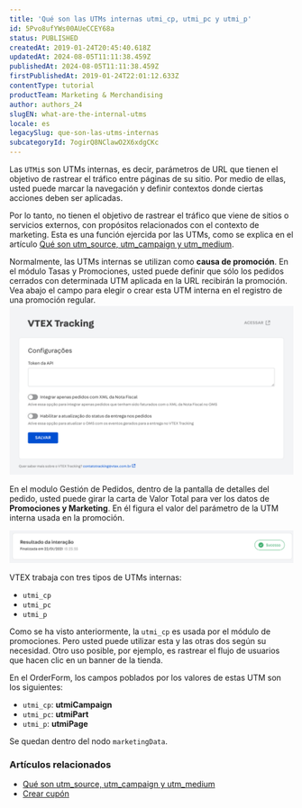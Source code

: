 ```yaml
---
title: 'Qué son las UTMs internas utmi_cp, utmi_pc y utmi_p'
id: 5Pvo8ufYWs00AUeCCEY68a
status: PUBLISHED
createdAt: 2019-01-24T20:45:40.618Z
updatedAt: 2024-08-05T11:11:38.459Z
publishedAt: 2024-08-05T11:11:38.459Z
firstPublishedAt: 2019-01-24T22:01:12.633Z
contentType: tutorial
productTeam: Marketing & Merchandising
author: authors_24
slugEN: what-are-the-internal-utms
locale: es
legacySlug: que-son-las-utms-internas
subcategoryId: 7ogirQ8NClawO2X6xdgCKc
---
```


Las `UTMi`s son UTMs internas, es decir, parámetros de URL que tienen el objetivo de rastrear el tráfico entre páginas de su sitio. Por medio de ellas, usted puede marcar la navegación y definir contextos donde ciertas acciones deben ser aplicadas.

Por lo tanto, no tienen el objetivo de rastrear el tráfico que viene de sitios o servicios externos, con propósitos relacionados con el contexto de marketing. Esta es una función ejercida por las UTMs, como se explica en el artículo [Qué son utm_source, utm_campaign y utm_medium](/es/faq/que-son-utm-source-utm-campaign-y-utm-medium).

Normalmente, las UTMs internas se utilizan como __causa de promoción__. En el módulo Tasas y Promociones, usted puede definir que sólo los pedidos cerrados con determinada UTM aplicada en la URL recibirán la promoción. Vea abajo el campo para elegir o crear esta UTM interna en el registro de una promoción regular.![utmi1](https://raw.githubusercontent.com/vtexdocs/help-center-content/refs/heads/main/_1.jpg)

En el modulo Gestión de Pedidos, dentro de la pantalla de detalles del pedido, usted puede girar la carta de Valor Total para ver los datos de __Promociones y Marketing__. En él figura el valor del parámetro de la UTM interna usada en la promoción.

![utmi2](https://raw.githubusercontent.com/vtexdocs/help-center-content/refs/heads/main/_2.jpg)

VTEX trabaja con tres tipos de UTMs internas:
- `utmi_cp`
- `utmi_pc`
- `utmi_p`

Como se ha visto anteriormente, la `utmi_cp` es usada por el módulo de promociones. Pero usted puede utilizar esta y las otras dos según su necesidad. Otro uso posible, por ejemplo, es rastrear el flujo de usuarios que hacen clic en un banner de la tienda.

En el OrderForm, los campos poblados por los valores de estas UTM son los siguientes:
- `utmi_cp`: __utmiCampaign__
- `utmi_pc`: __utmiPart__
- `utmi_p`: __utmiPage__

Se quedan dentro del nodo `marketingData`.

### Artículos relacionados

- [Qué son utm_source, utm_campaign y utm_medium](https://help.vtex.com/es/tutorial/o-que-sao-utm_source-utm_campaign-e-utm_medium)
- [Crear cupón](https://help.vtex.com/es/tutorial/criar-cupom-beta--7lMk3MmhNp2IEccyGApxU)
